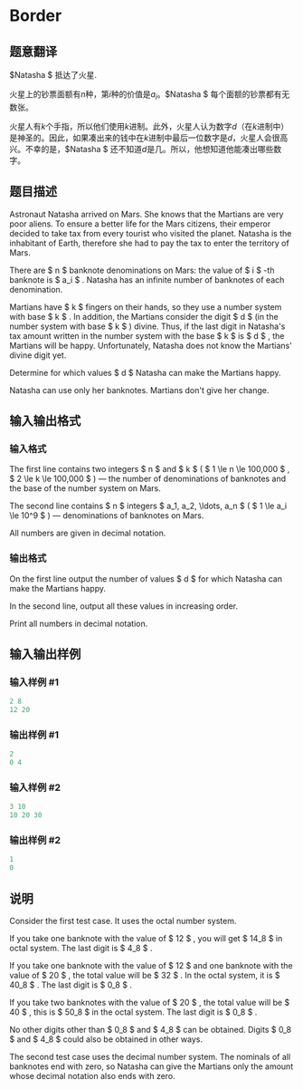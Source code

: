 # Border

## 题意翻译

$Natasha $ 抵达了火星.

火星上的钞票面额有$n$种，第$i$种的价值是$a_i$。$Natasha $ 每个面额的钞票都有无数张。

火星人有$k$个手指，所以他们使用$k$进制。此外，火星人认为数字$d$（在$k$进制中）是神圣的。因此，如果凑出来的钱中在$k$进制中最后一位数字是$d$，火星人会很高兴。不幸的是，$Natasha $ 还不知道$d$是几。所以，他想知道他能凑出哪些数字。

## 题目描述

Astronaut Natasha arrived on Mars. She knows that the Martians are very poor aliens. To ensure a better life for the Mars citizens, their emperor decided to take tax from every tourist who visited the planet. Natasha is the inhabitant of Earth, therefore she had to pay the tax to enter the territory of Mars.

There are $ n $ banknote denominations on Mars: the value of $ i $ -th banknote is $ a_i $ . Natasha has an infinite number of banknotes of each denomination.

Martians have $ k $ fingers on their hands, so they use a number system with base $ k $ . In addition, the Martians consider the digit $ d $ (in the number system with base $ k $ ) divine. Thus, if the last digit in Natasha's tax amount written in the number system with the base $ k $ is $ d $ , the Martians will be happy. Unfortunately, Natasha does not know the Martians' divine digit yet.

Determine for which values $ d $ Natasha can make the Martians happy.

Natasha can use only her banknotes. Martians don't give her change.

## 输入输出格式

### 输入格式

The first line contains two integers $ n $ and $ k $ ( $ 1 \le n \le 100\,000 $ , $ 2 \le k \le 100\,000 $ ) — the number of denominations of banknotes and the base of the number system on Mars.

The second line contains $ n $ integers $ a_1, a_2, \ldots, a_n $ ( $ 1 \le a_i \le 10^9 $ ) — denominations of banknotes on Mars.

All numbers are given in decimal notation.

### 输出格式

On the first line output the number of values $ d $ for which Natasha can make the Martians happy.

In the second line, output all these values in increasing order.

Print all numbers in decimal notation.

## 输入输出样例

### 输入样例 #1

```cpp
2 8
12 20

```
### 输出样例 #1

```cpp
2
0 4 
```


### 输入样例 #2

```cpp
3 10
10 20 30

```
### 输出样例 #2

```cpp
1
0 
```


## 说明

Consider the first test case. It uses the octal number system.

If you take one banknote with the value of $ 12 $ , you will get $ 14_8 $ in octal system. The last digit is $ 4_8 $ .

If you take one banknote with the value of $ 12 $ and one banknote with the value of $ 20 $ , the total value will be $ 32 $ . In the octal system, it is $ 40_8 $ . The last digit is $ 0_8 $ .

If you take two banknotes with the value of $ 20 $ , the total value will be $ 40 $ , this is $ 50_8 $ in the octal system. The last digit is $ 0_8 $ .

No other digits other than $ 0_8 $ and $ 4_8 $ can be obtained. Digits $ 0_8 $ and $ 4_8 $ could also be obtained in other ways.

The second test case uses the decimal number system. The nominals of all banknotes end with zero, so Natasha can give the Martians only the amount whose decimal notation also ends with zero.

